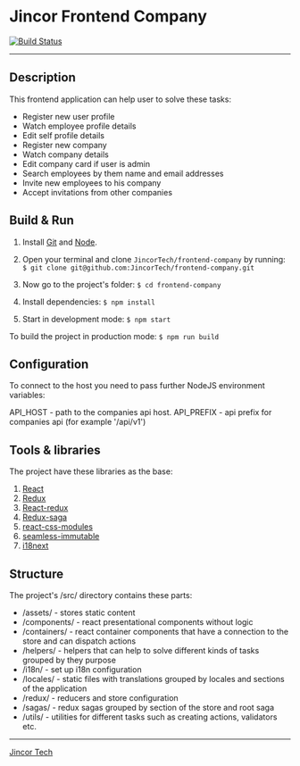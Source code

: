 # Jincor Frontend Company

[![Build Status](https://travis-ci.com/JincorTech/frontend-company.svg?token=zhVTspsPSE9j1Tuwzqe2&branch=develop)](https://travis-ci.com/JincorTech/frontend-company)

----------------------------

## Description

This frontend application can help user to solve these tasks:
  * Register new user profile
  * Watch employee profile details
  * Edit self profile details
  * Register new company
  * Watch company details
  * Edit company card if user is admin
  * Search employees by them name and email addresses
  * Invite new employees to his company
  * Accept invitations from other companies

## Build & Run

1. Install [Git](http://git-scm.com/) and [Node](http://nodejs.org/).

  2. Open your terminal and clone `JincorTech/frontend-company` by running:
    ```
    $ git clone git@github.com:JincorTech/frontend-company.git
    ```

  3. Now go to the project's folder:
    ```
    $ cd frontend-company
    ```

  4. Install dependencies:
    ```
    $ npm install
    ```
  
  5. Start in development mode:
    ```
    $ npm start
    ```

  To build the project in production mode:
    ```
    $ npm run build
    ```

## Configuration

  To connect to the host you need to pass further NodeJS environment variables:

  API_HOST - path to the companies api host.
  API_PREFIX - api prefix for companies api (for example '/api/v1')

## Tools & libraries

  The project have these libraries as the base:

  1. [React](https://github.com/facebook/react/)
  2. [Redux](https://github.com/reactjs/redux)
  3. [React-redux](https://github.com/reactjs/react-redux)
  4. [Redux-saga](https://github.com/redux-saga/redux-saga)
  5. [react-css-modules](https://github.com/gajus/react-css-modules)
  6. [seamless-immutable](https://github.com/rtfeldman/seamless-immutable)
  7. [i18next](https://github.com/i18next/i18next)

## Structure

  The project's /src/ directory contains these parts:

  * /assets/ - stores static content
  * /components/ - react presentational components without logic
  * /containers/ - react container components that have a connection to the store and can dispatch actions
  * /helpers/ - helpers that can help to solve different kinds of tasks grouped by they purpose
  * /i18n/ - set up i18n configuration
  * /locales/ - static files with translations grouped by locales and sections of the application
  * /redux/ - reducers and store configuration
  * /sagas/ - redux sagas grouped by section of the store and root saga
  * /utils/ - utilities for different tasks such as creating actions, validators etc.

---------------------------

[Jincor Tech](https://github.com/JincorTech)
